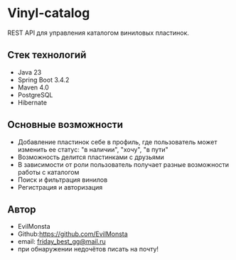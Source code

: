 # Vinyl-catalog
REST API для управления каталогом виниловых пластинок.

##  Стек технологий

- Java 23
- Spring Boot 3.4.2
- Maven 4.0
- PostgreSQL
- Hibernate

## Основные возможности
- Добавление пластинок себе в профиль, где пользователь может изменить ее статус: "в наличии", "хочу", "в пути"
- Возможность делится пластинками с друзьями
- В зависимости от роли пользователь получает разные возможности работы с каталогом
- Поиск и фильтрация винилов
- Регистрация и авторизация

## Автор

- EvilMonsta
- Github:https://github.com/EvilMonsta
- email: friday_best_gg@mail.ru
- при обнаружении недочётов писать на почту!